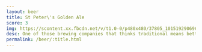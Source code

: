 ```yaml
---
layout: beer
title: St Peter\'s Golden Ale
score: 3
img: https://scontent.xx.fbcdn.net/v/t1.0-0/p480x480/37805_10151929069633745_1476415530_n.jpg?oh=9689b933fda57a1f2f0c228516ea251f&oe=58912995
desc: One of those brewing companies that thinks traditional means better
permalink: /beer/:title.html
---
```

